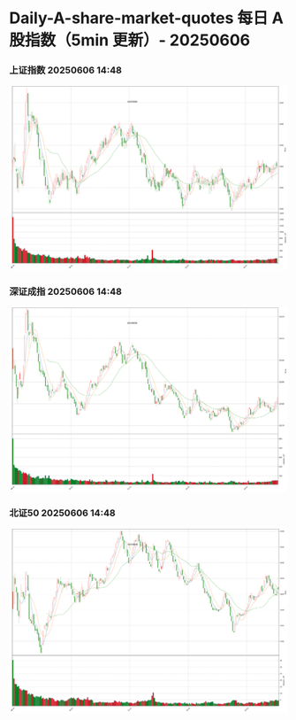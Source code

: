 
# Daily-A-share-market-quotes 每日 A 股指数（5min 更新）- 20250606

### 上证指数 20250606 14:48
![](./fig/2025/6/20250606-sh000001.png)

### 深证成指 20250606 14:48
![](./fig/2025/6/20250606-sz399001.png)

### 北证50 20250606 14:48
![](./fig/2025/6/20250606-bj899050.png)
